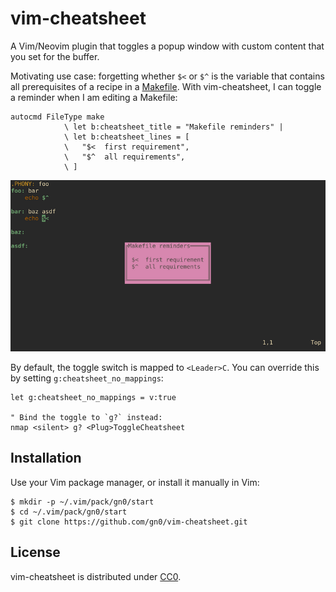 # vim-cheatsheet

A Vim/Neovim plugin that toggles a popup window with custom content that you set for the buffer.

Motivating use case: forgetting whether `$<` or `$^` is the variable that contains all prerequisites of a recipe in a [Makefile](https://www.gnu.org/software/make/manual/html_node/Introduction.html).
With vim-cheatsheet, I can toggle a reminder when I am editing a Makefile:

```vim
autocmd FileType make
            \ let b:cheatsheet_title = "Makefile reminders" |
            \ let b:cheatsheet_lines = [
            \   "$<  first requirement",
            \   "$^  all requirements",
            \ ]
```

![Personal cheatsheet in Makefile buffers](./screenshot.png)

By default, the toggle switch is mapped to `<Leader>C`.
You can override this by setting `g:cheatsheet_no_mappings`:

```vim
let g:cheatsheet_no_mappings = v:true

" Bind the toggle to `g?` instead:
nmap <silent> g? <Plug>ToggleCheatsheet
```

## Installation

Use your Vim package manager, or install it manually in Vim:

```
$ mkdir -p ~/.vim/pack/gn0/start
$ cd ~/.vim/pack/gn0/start
$ git clone https://github.com/gn0/vim-cheatsheet.git
```

## License

vim-cheatsheet is distributed under [CC0](https://creativecommons.org/public-domain/cc0/).

